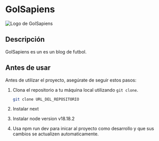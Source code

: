 # GolSapiens

![Logo de GolSapiens](https://imgur.com/a/5Dag5Zk)

## Descripción

GolSapiens es un es un blog de futbol.


## Antes de usar

Antes de utilizar el proyecto, asegúrate de seguir estos pasos:

1. Clona el repositorio a tu máquina local utilizando `git clone`.

   ```bash
   git clone URL_DEL_REPOSITORIO

2. Instalar next
3. Instalar node version v18.18.2
4. Usa npm run dev para inicar al proyecto como desarrollo y que sus cambios se actualizen automaticamente.

